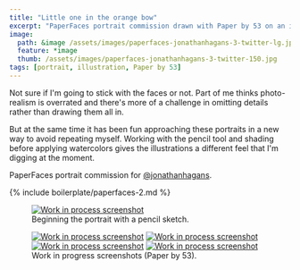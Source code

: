 ```yaml
---
title: "Little one in the orange bow"
excerpt: "PaperFaces portrait commission drawn with Paper by 53 on an iPad."
image: 
  path: &image /assets/images/paperfaces-jonathanhagans-3-twitter-lg.jpg 
  feature: *image
  thumb: /assets/images/paperfaces-jonathanhagans-3-twitter-150.jpg
tags: [portrait, illustration, Paper by 53]
---
```


Not sure if I'm going to stick with the faces or not. Part of me thinks photo-realism is overrated and there's more of a challenge in omitting details rather than drawing them all in.

But at the same time it has been fun approaching these portraits in a new way to avoid repeating myself. Working with the pencil tool and shading before applying watercolors gives the illustrations a different feel that I'm digging at the moment.

PaperFaces portrait commission for <a href="http://twitter.com/jonathanhagans">@jonathanhagans</a>.

{% include boilerplate/paperfaces-2.md %}

<figure>
	<a href="{{ site.url }}/assets/images/paperfaces-jonathanhagans-3-process-1-lg.jpg"><img src="{{ site.url }}/assets/images/paperfaces-jonathanhagans-3-process-1-750.jpg" alt="Work in process screenshot"></a>
	<figcaption>Beginning the portrait with a pencil sketch.</figcaption>
</figure>

<figure class="half">
	<a href="{{ site.url }}/assets/images/paperfaces-jonathanhagans-3-process-2-lg.jpg"><img src="{{ site.url }}/assets/images/paperfaces-jonathanhagans-3-process-2-600.jpg" alt="Work in process screenshot"></a>
	<a href="{{ site.url }}/assets/images/paperfaces-jonathanhagans-3-process-3-lg.jpg"><img src="{{ site.url }}/assets/images/paperfaces-jonathanhagans-3-process-3-600.jpg" alt="Work in process screenshot"></a>
	<a href="{{ site.url }}/assets/images/paperfaces-jonathanhagans-3-process-4-lg.jpg"><img src="{{ site.url }}/assets/images/paperfaces-jonathanhagans-3-process-4-600.jpg" alt="Work in process screenshot"></a>
	<a href="{{ site.url }}/assets/images/paperfaces-jonathanhagans-3-process-5-lg.jpg"><img src="{{ site.url }}/assets/images/paperfaces-jonathanhagans-3-process-5-600.jpg" alt="Work in process screenshot"></a>
	<figcaption>Work in progress screenshots (Paper by 53).</figcaption>
</figure>